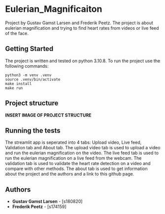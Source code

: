# Eulerian_Magnificaiton

Project by Gustav Gamst Larsen and Frederik Peetz. The project is about eulerian magnification and trying to find heart rates from videos or live feed of the face.

## Getting Started
The project is written and tested on python 3.10.8. To run the project use the following commands:
```
python3 -m venv .venv
source .venv/bin/activate
make install
make run
```

## Project structure
**INSERT IMAGE OF PROJECT STRUCTURE**


## Running the tests
The streamlit app is seperated into 4 tabs: Upload video, Live feed, Validation tab and About tab. The upload video tab is used to upload a video and run the eulerian magnification on the video. The live feed tab is used to run the eulerian magnification on a live feed from the webcam. The validation tab is used to validate the heart rate detection on a video and compare with other methods. The about tab is used to get information about the project and the authors and a link to this github page.

## Authors
* **Gustav Gamst Larsen** - [s180820]
* **Frederik Peetz** - [s174159]
